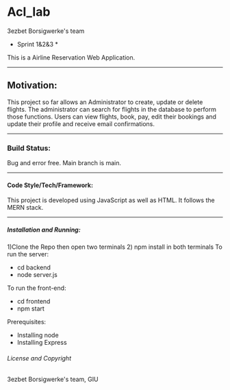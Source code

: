 # Acl_lab
3ezbet Borsigwerke's team

* Sprint 1&2&3 *

This is a Airline Reservation Web Application.

---
## Motivation:
This project so far allows an Administrator to create, update or delete flights. The administrator can search for flights in the database to perform those functions.
Users can view flights, book, pay, edit their bookings and update their profile and receive email confirmations.

---
### Build Status:
Bug and error free. Main branch is main.

---
#### Code Style/Tech/Framework:
This project is developed using JavaScript as well as HTML. It follows the MERN stack.

---
##### Installation and Running:

1)Clone the Repo then open two terminals 
2) npm install in both terminals 
To run the server:
 - cd backend
 - node server.js

To run the front-end:
 - cd frontend
 - npm start

Prerequisites:
- Installing node
- Installing Express

###### License and Copyright


3ezbet Borsigwerke's team, GIU
